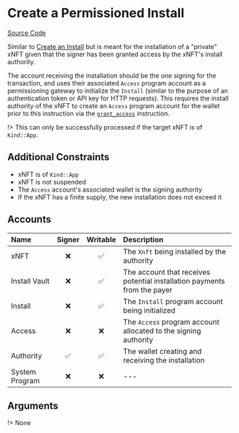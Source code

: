 # Create a Permissioned Install

[Source Code](https://github.com/coral-xyz/xnft/blob/master/programs/xnft/src/instructions/create_permissioned_install.rs)

Similar to [Create an Install](#create-an-install) but is meant for the installation of a "private" xNFT given that the signer has been granted access by the xNFT's install authority.

The account receiving the installation should be the one signing for the transaction, and uses their associated `Access` program account as a permissioning gateway to initialize the `Install` (similar to the purpose of an authentication token or API key for HTTP requests). This requires the install authority of the xNFT to create an `Access` program account for the wallet prior to this instruction via the [`grant_access`](/instructions/grant-access.md) instruction.

!> This can only be successfully processed if the target xNFT is of `Kind::App`.

## Additional Constraints

- xNFT is of `Kind::App`
- xNFT is not suspended
- The `Access` account's associated wallet is the signing authority
- If the xNFT has a finite supply, the new installation does not exceed it

## Accounts

| Name           | Signer | Writable | Description                                                              |
| :------------- | :----: | :------: | :----------------------------------------------------------------------- |
| xNFT           |   ❌   |    ✅    | The `Xnft` being installed by the authority                              |
| Install Vault  |   ❌   |    ✅    | The account that receives potential installation payments from the payer |
| Install        |   ❌   |    ✅    | The `Install` program account being initialized                          |
| Access         |   ❌   |    ❌    | The `Access` program account allocated to the signing authority          |
| Authority      |   ✅   |    ✅    | The wallet creating and receiving the installation                       |
| System Program |   ❌   |    ❌    | ---                                                                      |

## Arguments

!> None

